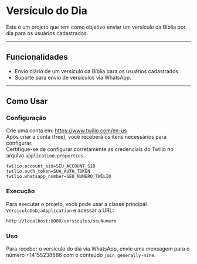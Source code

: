 # Versículo do Dia

Este é um projeto que tem como objetivo enviar um versículo da Bíblia por dia para os usuários cadastrados.

---
## Funcionalidades

- Envio diário de um versículo da Bíblia para os usuários cadastrados.
- Suporte para envio de versículos via WhatsApp.

---
## Como Usar

### Configuração

Crie uma conta em: https://www.twilio.com/en-us<br>
Após criar a conta (free), você receberá os itens necessários para configurar.<br>
Certifique-se de configurar corretamente as credenciais do Twilio no arquivo `application.properties`.

```properties
twilio.account_sid=SEU_ACCOUNT_SID
twilio.auth_token=SUA_AUTH_TOKEN
twilio.whatsapp_number=SEU_NUMERO_TWILIO
```

### Execução

Para executar o projeto, você pode usar a classe principal `VersiculoDoDiaApplication` e acessar a URL:
```bash
http://localhost:8080/versiculos/seuNumero
```

### Uso

Para receber o versículo do dia via WhatsApp, envie uma mensagem para o número +14155238886 com o conteúdo `join generally-nine`.
